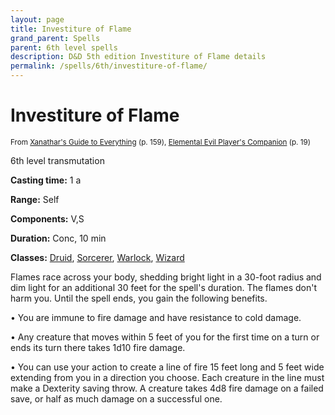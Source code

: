 ```yaml
---
layout: page
title: Investiture of Flame
grand_parent: Spells
parent: 6th level spells 
description: D&D 5th edition Investiture of Flame details
permalink: /spells/6th/investiture-of-flame/
---
```


# Investiture of Flame

<small>From <a target="_blank" href="https://dnd.wizards.com/products/tabletop-games/rpg-products/xanathars-guide-everything">Xanathar's Guide to Everything</a> (p. 159), <a target="_blank" href="https://dnd.wizards.com/products/tabletop-games/rpg-products/player%E2%80%99s-companion">Elemental Evil Player's Companion</a> (p. 19)</small>


6th level transmutation

**Casting time:** 1 a

**Range:** Self

**Components:** V,S 

**Duration:** Conc, 10 min

**Classes:** [Druid](/classes/druid/), [Sorcerer](/classes/sorcerer/), [Warlock](/classes/warlock/), [Wizard](/classes/wizard/)

Flames race across your body, shedding bright light in a 30-foot radius and dim light for an additional 30 feet for the spell's duration. The flames don't harm you. Until the spell ends, you gain the following benefits.

 • You are immune to fire damage and have resistance to cold damage.

 • Any creature that moves within 5 feet of you for the first time on a turn or ends its turn there takes 1d10 fire damage.

 • You can use your action to create a line of fire 15 feet long and 5 feet wide extending from you in a direction you choose. Each creature in the line must make a Dexterity saving throw. A creature takes 4d8 fire damage on a failed save, or half as much damage on a successful one.